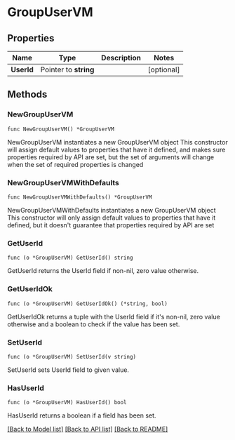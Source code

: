 # GroupUserVM

## Properties

Name | Type | Description | Notes
------------ | ------------- | ------------- | -------------
**UserId** | Pointer to **string** |  | [optional] 

## Methods

### NewGroupUserVM

`func NewGroupUserVM() *GroupUserVM`

NewGroupUserVM instantiates a new GroupUserVM object
This constructor will assign default values to properties that have it defined,
and makes sure properties required by API are set, but the set of arguments
will change when the set of required properties is changed

### NewGroupUserVMWithDefaults

`func NewGroupUserVMWithDefaults() *GroupUserVM`

NewGroupUserVMWithDefaults instantiates a new GroupUserVM object
This constructor will only assign default values to properties that have it defined,
but it doesn't guarantee that properties required by API are set

### GetUserId

`func (o *GroupUserVM) GetUserId() string`

GetUserId returns the UserId field if non-nil, zero value otherwise.

### GetUserIdOk

`func (o *GroupUserVM) GetUserIdOk() (*string, bool)`

GetUserIdOk returns a tuple with the UserId field if it's non-nil, zero value otherwise
and a boolean to check if the value has been set.

### SetUserId

`func (o *GroupUserVM) SetUserId(v string)`

SetUserId sets UserId field to given value.

### HasUserId

`func (o *GroupUserVM) HasUserId() bool`

HasUserId returns a boolean if a field has been set.


[[Back to Model list]](../README.md#documentation-for-models) [[Back to API list]](../README.md#documentation-for-api-endpoints) [[Back to README]](../README.md)


